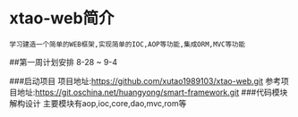 # xtao-web简介
    学习建造一个简单的WEB框架,实现简单的IOC,AOP等功能,集成ORM,MVC等功能

##第一周计划安排  8-28 ~ 9-4

###启动项目
    项目地址:https://github.com/xutao1989103/xtao-web.git
    参考项目地址:https://git.oschina.net/huangyong/smart-framework.git
###代码模块解构设计
    主要模块有aop,ioc,core,dao,mvc,rom等
